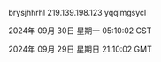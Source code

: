 brysjhhrhl 219.139.198.123 yqqlmgsycl

2024年 09月 30日 星期一 05:10:02 CST

2024年 09月 29日 星期日 21:10:02 GMT
